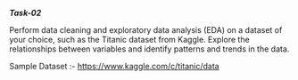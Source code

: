 

***Task-02***

Perform data cleaning and exploratory data analysis (EDA) on a dataset of your choice, such as the Titanic dataset from Kaggle. Explore the relationships between variables and identify patterns and trends in the data.



Sample Dataset :- https://www.kaggle.com/c/titanic/data
